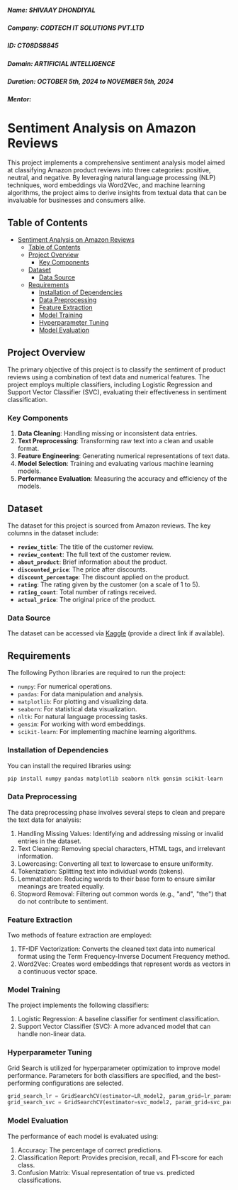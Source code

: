 ##### Name: SHIVAAY DHONDIYAL 
##### Company: CODTECH IT SOLUTIONS PVT.LTD 
##### ID: CT08DS8845 
##### Domain: ARTIFICIAL INTELLIGENCE 
##### Duration: OCTOBER 5th, 2024 to NOVEMBER 5th, 2024 
##### Mentor: 
# Sentiment Analysis on Amazon Reviews

This project implements a comprehensive sentiment analysis model aimed at classifying Amazon product reviews into three categories: positive, neutral, and negative. By leveraging natural language processing (NLP) techniques, word embeddings via Word2Vec, and machine learning algorithms, the project aims to derive insights from textual data that can be invaluable for businesses and consumers alike.

## Table of Contents

- [Sentiment Analysis on Amazon Reviews](#sentiment-analysis-on-amazon-reviews)
  - [Table of Contents](#table-of-contents)
  - [Project Overview](#project-overview)
    - [Key Components](#key-components)
  - [Dataset](#dataset)
    - [Data Source](#data-source)
  - [Requirements](#requirements)
    - [Installation of Dependencies](#installation-of-dependencies)
    - [Data Preprocessing](#data-preprocessing)
    - [Feature Extraction](#feature-extraction)
    - [Model Training](#model-training)
    - [Hyperparameter Tuning](#hyperparameter-tuning)
    - [Model Evaluation](#model-evaluation)

## Project Overview

The primary objective of this project is to classify the sentiment of product reviews using a combination of text data and numerical features. The project employs multiple classifiers, including Logistic Regression and Support Vector Classifier (SVC), evaluating their effectiveness in sentiment classification. 

### Key Components

1. **Data Cleaning**: Handling missing or inconsistent data entries.
2. **Text Preprocessing**: Transforming raw text into a clean and usable format.
3. **Feature Engineering**: Generating numerical representations of text data.
4. **Model Selection**: Training and evaluating various machine learning models.
5. **Performance Evaluation**: Measuring the accuracy and efficiency of the models.

## Dataset

The dataset for this project is sourced from Amazon reviews. The key columns in the dataset include:

- **`review_title`**: The title of the customer review.
- **`review_content`**: The full text of the customer review.
- **`about_product`**: Brief information about the product.
- **`discounted_price`**: The price after discounts.
- **`discount_percentage`**: The discount applied on the product.
- **`rating`**: The rating given by the customer (on a scale of 1 to 5).
- **`rating_count`**: Total number of ratings received.
- **`actual_price`**: The original price of the product.

### Data Source

The dataset can be accessed via [Kaggle](https://www.kaggle.com/) (provide a direct link if available). 

## Requirements

The following Python libraries are required to run the project:

- `numpy`: For numerical operations.
- `pandas`: For data manipulation and analysis.
- `matplotlib`: For plotting and visualizing data.
- `seaborn`: For statistical data visualization.
- `nltk`: For natural language processing tasks.
- `gensim`: For working with word embeddings.
- `scikit-learn`: For implementing machine learning algorithms.

### Installation of Dependencies

You can install the required libraries using:

```bash
pip install numpy pandas matplotlib seaborn nltk gensim scikit-learn
```

### Data Preprocessing

The data preprocessing phase involves several steps to clean and prepare the text data for analysis:

1) Handling Missing Values: Identifying and addressing missing or invalid entries in the dataset.
2) Text Cleaning: Removing special characters, HTML tags, and irrelevant information.
3) Lowercasing: Converting all text to lowercase to ensure uniformity.
4) Tokenization: Splitting text into individual words (tokens).
5) Lemmatization: Reducing words to their base form to ensure similar meanings are treated equally.
6) Stopword Removal: Filtering out common words (e.g., "and", "the") that do not contribute to sentiment.

### Feature Extraction

Two methods of feature extraction are employed:

1) TF-IDF Vectorization: Converts the cleaned text data into numerical format using the Term Frequency-Inverse Document Frequency method.
2) Word2Vec: Creates word embeddings that represent words as vectors in a continuous vector space.

### Model Training 

The project implements the following classifiers:

1) Logistic Regression: A baseline classifier for sentiment classification.
2) Support Vector Classifier (SVC): A more advanced model that can handle non-linear data.

### Hyperparameter Tuning

Grid Search is utilized for hyperparameter optimization to improve model performance. Parameters for both classifiers are specified, and the best-performing configurations are selected.

```python
grid_search_lr = GridSearchCV(estimator=LR_model2, param_grid=lr_params, scoring='accuracy', cv=5)
grid_search_svc = GridSearchCV(estimator=svc_model2, param_grid=svc_params, scoring='accuracy', cv=8)
```

### Model Evaluation

The performance of each model is evaluated using:

1) Accuracy: The percentage of correct predictions.
2) Classification Report: Provides precision, recall, and F1-score for each class.
3) Confusion Matrix: Visual representation of true vs. predicted classifications.
